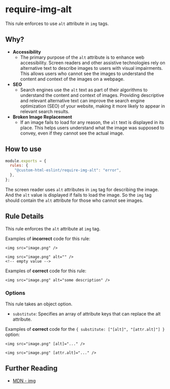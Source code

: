 # require-img-alt

This rule enforces to use `alt` attribute in `img` tags.

## Why?

- **Accessibility**
  - The primary purpose of the `alt` attribute is to enhance web accessibility. Screen readers and other assistive technologies rely on alternative text to describe images to users with visual impairments. This allows users who cannot see the images to understand the content and context of the images on a webpage.
- **SEO**
  - Search engines use the `alt` text as part of their algorithms to understand the content and context of images. Providing descriptive and relevant alternative text can improve the search engine optimization (SEO) of your website, making it more likely to appear in relevant search results.
- **Broken Image Replacement**
  - If an image fails to load for any reason, the `alt` text is displayed in its place. This helps users understand what the image was supposed to convey, even if they cannot see the actual image.

## How to use

```js,.eslintrc.js
module.exports = {
  rules: {
    "@custom-html-eslint/require-img-alt": "error",
  },
};
```

The screen reader uses `alt` attributes in `img` tag for describing the image.
And the `alt` value is displayed if fails to load the image.
So the `img` tag should contain the `alt` attribute for those who cannot see images.

## Rule Details

This rule enforces the `alt` attribute at `img` tag.

Examples of **incorrect** code for this rule:

```html,incorrect
<img src="image.png" />

<img src="image.png" alt="" />
<!-- empty value -->
```

Examples of **correct** code for this rule:

```html,correct
<img src="image.png" alt="some description" />
```

### Options

This rule takes an object option.

- `substitute`: Specifies an array of attribute keys that can replace the alt attribute.

Examples of **correct** code for the `{ substitute: ["[alt]", "[attr.alt]"] }` option:

```html,correct
<img src="image.png" [alt]="..." />

<img src="image.png" [attr.alt]="..." />
```

## Further Reading

- [MDN - img](https://developer.mozilla.org/en-US/docs/Web/HTML/Element/img)
